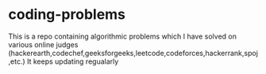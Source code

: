 # coding-problems
This is a repo containing algorithmic problems which I have solved on various online judges (hackerearth,codechef,geeksforgeeks,leetcode,codeforces,hackerrank,spoj,etc.)
It keeps updating regualarly
